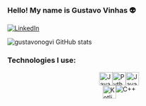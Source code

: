### Hello! My name is Gustavo Vinhas 👽
[![LinkedIn](https://img.shields.io/badge/LinkedIn-0077B5?style=for-the-badge&logo=linkedin&logoColor=white
)](https://www.linkedin.com/in/gustavo-vinhas-0ab143268?lipi=urn%3Ali%3Apage%3Ad_flagship3_profile_view_base_contact_details%3BzMmyAVypR2alltbBxQDLeA%3D%3D)

![gustavonogvi GitHub stats](https://github-readme-stats.vercel.app/api?username=gustavonogvi&show_icons=true&theme=dracula)

### Technologies I use:

<div style="display: flex; justify-content: center;">
    <img src="https://img.shields.io/badge/Java-ED8B00?style=for-the-badge&logo=openjdk&logoColor=white" alt="Java" height="30">
    <img src="https://img.shields.io/badge/Python-3776AB?style=for-the-badge&logo=python&logoColor=white" alt="Python" height="30">
    <img src="https://img.shields.io/badge/JavaScript-F7DF1E?style=for-the-badge&logo=javascript&logoColor=black" alt="JavaScript" height="30">
</div>
<div style="display: flex; justify-content: center;">
    <img src="https://img.shields.io/badge/Kotlin-0095D5?style=for-the-badge&logo=kotlin&logoColor=white" alt="Kotlin" height="30">
    <img src="https://img.shields.io/badge/C%2B%2B-00599C?style=for-the-badge&logo=c%2B%2B&logoColor=white" alt="C++">
</div>
    
